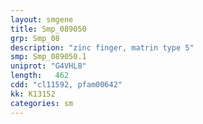 ```yaml
---
layout: smgene
title: Smp_089050
grp: Smp_08
description: "zinc finger, matrin type 5"
smp: Smp_089050.1
uniprot: "G4VHL8"
length:   462
cdd: "cl11592, pfam00642"
kk: K13152
categories: sm
---
```

